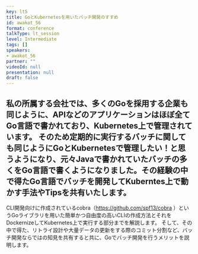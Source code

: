 ```yaml
---
key: lt5
title: GoとKubernetesを用いたバッチ開発のすすめ
id: awakot_56
format: conference
talkType: lt_session
level: Intermediate
tags: []
speakers:
- awakot_56
partner: ""
videoId: null
presentation: null
draft: false
---
```

私の所属する会社では、多くのGoを採用する企業も同じように、APIなどのアプリケーションはほぼ全てGo言語で書かれており、Kubernetes上で管理されています。 
そのため定期的に実行するバッチに関しても同じようにGoとKubernetesで管理したい！と思うようになり、元々Javaで書かれていたバッチの多くをGo言語で書くようになりました。その経験の中で得たGo言語でバッチを開発してKuberntes上で動かす手法やTipsを共有いたします。
---
CLI開発向けに作成されているcobra（https://github.com/spf13/cobra
）というGoライブラリを用いた簡単かつ自由度の高いCLIの作成方法とそれをDockernizeしてKubernetes上で実行する部分までを解説します。
そして、その中で得た、リトライ設計や大量データの更新をする際のコミット分割など、バッチ開発ならではの知見を共有すると共に、Goでバッチ開発を行うメリットを説明します。
